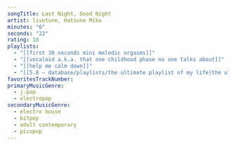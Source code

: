 ```yaml
---
songTitle: Last Night, Good Night
artist: livetune, Hatsune Miku
minutes: "6"
seconds: "22"
rating: 10
playlists:
  - "[[first 30 seconds mini melodic orgasms]]"
  - "[[vocaloid a.k.a. that one childhood phase no one talks about]]"
  - "[[help me calm down]]"
  - "[[5.8 — database/playlists/the ultimate playlist of my life|the ultimate playlist of my life]]"
favoritesTrackNumber:
primaryMusicGenre:
  - j-pop
  - electropop
secondaryMusicGenre:
  - electro house
  - bitpop
  - adult contemporary
  - picopop
---
```

